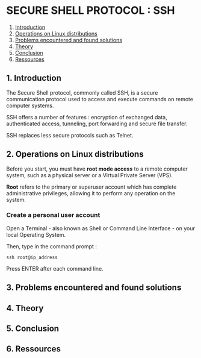 # SECURE SHELL PROTOCOL : SSH

1. [Introduction](#1-introduction)
2. [Operations on Linux distributions](#2-Operations-on-Linux-distributions)
4. [Problems encountered and found solutions](#3-problems-encountered-and-found-solutions)
5. [Theory](#4-theory)
6. [Conclusion](#5-conclusion)
7. [Ressources](#6-ressources)

## 1. Introduction
The Secure Shell protocol, commonly called SSH, is a secure communication protocol used to access and execute commands on remote computer systems.

SSH offers a number of features : encryption of exchanged data, authenticated access, tunneling, port forwarding and secure file transfer.

SSH replaces less secure protocols such as Telnet.

## 2. Operations on Linux distributions
Before you start, you must have **root mode access** to a remote computer system, such as a physical server or a Virtual Private Server (VPS).

**Root** refers to the primary or superuser account which has complete administrative privileges, allowing it to perform any operation on the system.

### Create a personal user account
Open a Terminal - also known as Shell or Command Line Interface - on your local Operating System.

Then, type in the command prompt :
```
ssh root@ip_address
```
Press ENTER after each command line.

## 3. Problems encountered and found solutions

## 4. Theory

## 5. Conclusion

## 6. Ressources


